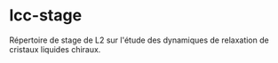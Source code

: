 # lcc-stage
Répertoire de stage de L2 sur l'étude des dynamiques de relaxation de cristaux liquides chiraux.
